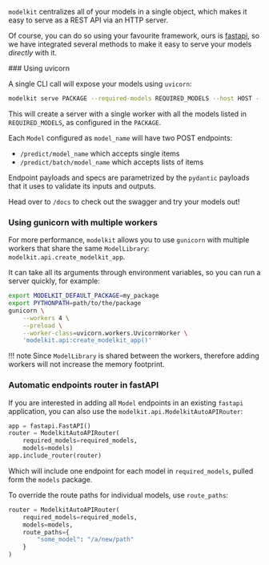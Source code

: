 `modelkit` centralizes all of your models in a single object, which makes it easy to serve as a REST API via an HTTP server.

Of course, you can do so using your favourite framework, ours is [fastapi](https://fastapi.tiangolo.com/), so we have integrated several methods to make it easy to serve your models _directly_ with it.

### Using uvicorn

A single CLI call will expose your models using `uvicorn`:

```bash
modelkit serve PACKAGE --required-models REQUIRED_MODELS --host HOST --port PORT
```

This will create a server with a single worker with all the models listed in `REQUIRED_MODELS`, as configured in the `PACKAGE`.

Each `Model` configured as `model_name` will have two POST endpoints:

- `/predict/model_name` which accepts single items
- `/predict/batch/model_name` which accepts lists of items

Endpoint payloads and specs are parametrized by the `pydantic` payloads that it uses to validate its inputs and outputs. 

Head over to `/docs` to check out the swagger and try your models out!

### Using gunicorn with multiple workers

For more performance, `modelkit` allows you to use `gunicorn` with multiple workers that share the same `ModelLibrary`: `modelkit.api.create_modelkit_app`.

It can take all its arguments through environment variables, so you can run a server quickly, for example:

```bash
export MODELKIT_DEFAULT_PACKAGE=my_package
export PYTHONPATH=path/to/the/package
gunicorn \
    --workers 4 \
    --preload \
    --worker-class=uvicorn.workers.UvicornWorker \
    'modelkit.api:create_modelkit_app()'
```

!!! note
    Since `ModelLibrary` is shared between the workers, therefore adding workers will not increase the memory footprint.

### Automatic endpoints router in fastAPI

If you are interested in adding all `Model` endpoints in an existing `fastapi` application, you can also use the `modelkit.api.ModelkitAutoAPIRouter`:

```python
app = fastapi.FastAPI()
router = ModelkitAutoAPIRouter(
    required_models=required_models,
    models=models)
app.include_router(router)
```

Which will include one endpoint for each model in `required_models`, pulled form the `models` package.

To override the route paths for individual models, use `route_paths`:

```python
router = ModelkitAutoAPIRouter(
    required_models=required_models,
    models=models,
    route_paths={
        "some_model": "/a/new/path"
    }
)
```
